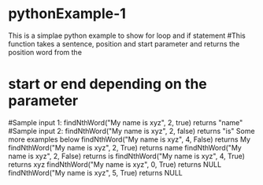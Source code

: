 # pythonExample-1
This is a simplae python example to show for loop and if statement
#This function takes a sentence, position and start parameter and returns the position word from the 
# start or end depending on the parameter
#Sample input 1:  findNthWord("My name is xyz", 2, true) returns "name"
#Sample input 2:  findNthWord("My name is xyz", 2, false) returns "is"
Some more examples below
findNthWord("My name is xyz", 4, False)    returns My
findNthWord("My name is xyz", 2, True)    returns name
findNthWord("My name is xyz", 2, False)    returns is
findNthWord("My name is xyz", 4, True)    returns xyz
findNthWord("My name is xyz", 0, True)    returns NULL
findNthWord("My name is xyz", 5, True)    returns NULL
